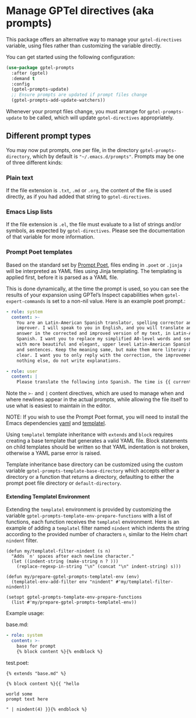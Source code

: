 # Manage GPTel directives (aka prompts)

This package offers an alternative way to manage your `gptel-directives`
variable, using files rather than customizing the variable directly.

You can get started using the following configuration:

```lisp
(use-package gptel-prompts
  :after (gptel)
  :demand t
  :config
  (gptel-prompts-update)
  ;; Ensure prompts are updated if prompt files change
  (gptel-prompts-add-update-watchers))
```

Whenever your prompt files change, you must arrange for `gptel-prompts-update`
to be called, which will update `gptel-directives` appropriately.

## Different prompt types

You may now put prompts, one per file, in the directory
`gptel-prompts-directory`, which by default is `"~/.emacs.d/prompts"`. Prompts
may be one of three different kinds:

### Plain text

If the file extension is `.txt`, `.md` or `.org`, the content of the file is
used directly, as if you had added that string to `gptel-directives`.

### Emacs Lisp lists

If the file extension is `.el`, the file must evaluate to a list of strings
and/or symbols, as expected by `gptel-directives`. Please see the
documentation of that variable for more information.

### Prompt Poet templates

Based on the standard set by [Prompt Poet](https://github.com/character-ai/prompt-poet),
files ending in `.poet` or `.jinja` will be interpreted as YAML files using
Jinja templating. The templating is applied first, before it is parsed as a
YAML file.

This is done dynamically, at the time the prompt is used, so you can see the
results of your expansion using GPTel’s Inspect capabilities when
`gptel-expert-commands` is set to a non-nil value. Here is an example poet
prompt.:

```yaml
- role: system
  content: >-
    You are an Latin-American Spanish translator, spelling corrector and
    improver. I will speak to you in English, and you will translate and
    answer in the corrected and improved version of my text, in Latin-American
    Spanish. I want you to replace my simplified A0-level words and sentences
    with more beautiful and elegant, upper level Latin-American Spanish words
    and sentences. Keep the meaning same, but make them more literary and
    clear. I want you to only reply with the correction, the improvements and
    nothing else, do not write explanations.

- role: user
  content: |
    Please translate the following into Spanish. The time is {{ current_time }}:
```

Note the `>-` and `|` content directives, which are used to manage when and
where newlines appear in the actual prompts, while allowing the file itself to
use what is easiest to maintain in the editor.

NOTE: If you wish to use the Prompt Poet format, you will need to install the
Emacs dependencies [yaml](https://elpa.gnu.org/packages/yaml.html) and
[templatel](https://github.com/emacs-love/templatel).

Using `templatel` template inheritance with `extends` and `block` requires
creating a base template that generates a valid YAML file. Block statements on
child templates should be written so that YAML indentation is not broken,
otherwise a YAML parse error is raised.

Template inheritance base directory can be customized using the custom variable
`gptel-prompts-template-base-directory` which accepts either a directory or a
function that returns a directory, defaulting to either the prompt poet file
directory or `default-directory`.

#### Extending Templatel Environment

Extending the `templatel` environment is provided by customizing the variable
`gptel-prompts-template-env-prepare-functions` with a list of functions, each
function receives the `templatel` environment. Here is an example of adding a
`templatel` filter named `nindent` which indents the string according to the
provided number of characters `n`, similar to the Helm chart `nindent` filter.

```elisp
(defun my/templatel-filter-nindent (s n)
  "Adds `n' spaces after each newline character."
  (let ((indent-string (make-string n ? )))
    (replace-regexp-in-string "\n" (concat "\n" indent-string) s)))

(defun my/prepare-gptel-prompts-templatel-env (env)
  (templatel-env-add-filter env "nindent" #'my/templatel-filter-nindent))

(setopt gptel-prompts-template-env-prepare-functions
  (list #'my/prepare-gptel-prompts-templatel-env))
```

Example usage:

base.md:

```yaml
- role: system
  content: >-
    base for prompt
    {% block content %}{% endblock %}
```

test.poet:

```
{% extends "base.md" %}

{% block content %}{{ "hello

world some
prompt text here

" | nindent(4) }}{% endblock %}
```
